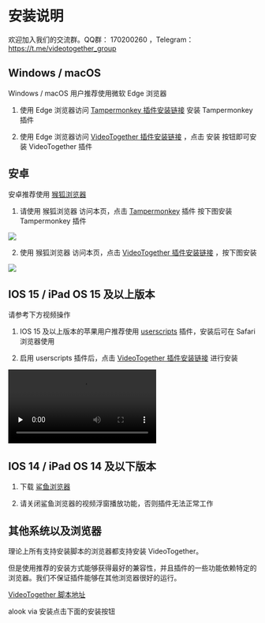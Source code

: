 # 安装说明

欢迎加入我们的交流群。QQ群： 170200260 ，Telegram：https://t.me/videotogether_group

## Windows / macOS

Windows / macOS 用户推荐使用微软 Edge 浏览器

1. 使用 Edge 浏览器访问 [Tampermonkey 插件安装链接](https://microsoftedge.microsoft.com/addons/detail/tampermonkey/iikmkjmpaadaobahmlepeloendndfphd) 安装 Tampermonkey 插件

2. 使用 Edge 浏览器访问 [VideoTogether 插件安装链接](https://2gether.video/release/extension.user.js) ，点击 安装 按钮即可安装 VideoTogether 插件

## 安卓

安卓推荐使用 [猴狐浏览器](https://www.coolapk.com/apk/296754)

1. 请使用 猴狐浏览器 访问本页，点击 [Tampermonkey](https://microsoftedge.microsoft.com/addons/detail/tampermonkey/iikmkjmpaadaobahmlepeloendndfphd) 插件 按下图安装 Tampermonkey 插件

<img src="/examples/android_tm.png" style="max-width: 500px;">

2. 使用 猴狐浏览器 访问本页，点击 [VideoTogether 插件安装链接](https://2gether.video/release/extension.user.js) ，按下图安装

<img src="/examples/android_vt.jpg" style="max-width: 300px;">


## IOS 15 / iPad OS 15 及以上版本

请参考下方视频操作

1. IOS 15 及以上版本的苹果用户推荐使用 [userscripts](https://apps.apple.com/app/userscripts/id1463298887) 插件，安装后可在 Safari 浏览器使用

2. 启用 userscripts 插件后，点击 [VideoTogether 插件安装链接](https://2gether.video/release/extension.user.js) 进行安装

<video id="video" controls="" preload="none">
    <source id="mp4" src="/examples/ios15.mp4" type="video/mp4">
</video>

## IOS 14 / iPad OS 14 及以下版本

1. 下载 [鲨鱼浏览器](https://apps.apple.com/app/id1271984698)

2. 请关闭鲨鱼浏览器的视频浮窗播放功能，否则插件无法正常工作

<script setup>
import ViaInstall from '../.vitepress/components/ViaInstall.vue'
</script>

<ViaInstall />


## 其他系统以及浏览器

理论上所有支持安装脚本的浏览器都支持安装 VideoTogether。

但是使用推荐的安装方式能够获得最好的兼容性，并且插件的一些功能依赖特定的浏览器。我们不保证插件能够在其他浏览器很好的运行。

[VideoTogether 脚本地址](https://2gether.video/release/extension.user.js)

alook via 安装点击下面的安装按钮

<template>
  <ViaInstall />
</template>

<ViaInstall />

